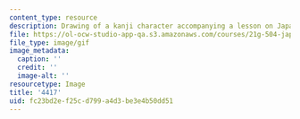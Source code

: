 ```yaml
---
content_type: resource
description: Drawing of a kanji character accompanying a lesson on Japanese.
file: https://ol-ocw-studio-app-qa.s3.amazonaws.com/courses/21g-504-japanese-iv-spring-2009/fc23bd2ef25cd799a4d3be3e4b50dd51_4417.gif
file_type: image/gif
image_metadata:
  caption: ''
  credit: ''
  image-alt: ''
resourcetype: Image
title: '4417'
uid: fc23bd2e-f25c-d799-a4d3-be3e4b50dd51
---
```

